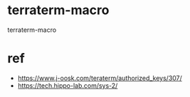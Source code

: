 # terraterm-macro
terraterm-macro

# ref
- https://www.j-oosk.com/teraterm/authorized_keys/307/
- https://tech.hippo-lab.com/sys-2/

